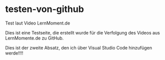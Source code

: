 # testen-von-github
Test laut Video LernMoment.de

Dies ist eine Testseite, die erstellt wurde für die Verfolgung des Videos aus LernMomente.de zu GitHub.

Dies ist der zweite Absatz, den ich über Visual Studio Code hinzufügen werde!!!!